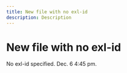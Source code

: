 ```yaml
---
title: New file with no exl-id
description: Description
---
```

# New file with no exl-id

No exl-id specified. Dec. 6 4:45 pm.
